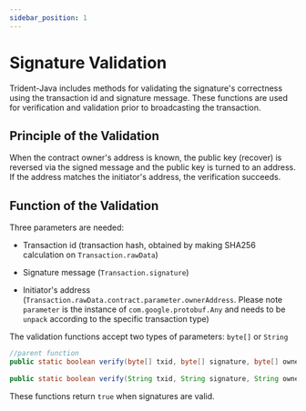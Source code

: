 ```yaml
---
sidebar_position: 1
---
```


# Signature Validation


Trident-Java includes methods for validating the signature's correctness using the transaction id and signature message. These functions are used for verification and validation prior to broadcasting the transaction.

## Principle of the Validation

When the contract owner's address is known, the public key (recover) is reversed via the signed message and the public key is turned to an address. If the address matches the initiator's address, the verification succeeds.

## Function of the Validation

Three parameters are needed:

- Transaction id (transaction hash, obtained by making SHA256 calculation on `Transaction.rawData`) 

- Signature message (`Transaction.signature`)

- Initiator's address (`Transaction.rawData.contract.parameter.ownerAddress`. Please note `parameter` is the instance of `com.google.protobuf.Any` and needs to be `unpack` according to the specific transaction type)

The validation functions accept two types of parameters: `byte[]` or `String` 

```java
//parent function
public static boolean verify(byte[] txid, byte[] signature, byte[] owner)
  
public static boolean verify(String txid, String signature, String owner)
```

These functions return `true` when signatures are valid.